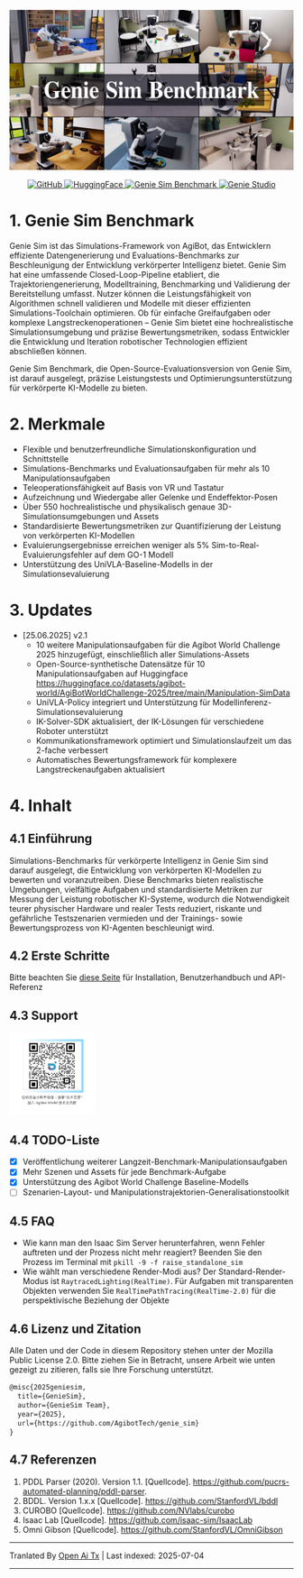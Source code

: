 ![image.png](https://raw.githubusercontent.com/AgibotTech/genie_sim/main/./docs/image.jpg)
<div align="center">
  <a href="https://github.com/AgibotTech/genie_sim">
    <img src="https://img.shields.io/badge/GitHub-grey?logo=GitHub" alt="GitHub">
  </a>
  <a href="https://huggingface.co/datasets/agibot-world/GenieSimAssets">
    <img src="https://img.shields.io/badge/HuggingFace-yellow?logo=HuggingFace" alt="HuggingFace">
  </a>
  <a href="https://agibot-world.com/sim-evaluation">
    <img src="https://img.shields.io/badge/Genie%20Sim%20Benchmark-blue?style=plastic" alt="Genie Sim Benchmark">
  </a>
  <a href="https://genie.agibot.com/en/geniestudio">
    <img src="https://img.shields.io/badge/Genie_Studio-green?style=flat" alt="Genie Studio">
  </a>
</div>

# 1. Genie Sim Benchmark
Genie Sim ist das Simulations-Framework von AgiBot, das Entwicklern effiziente Datengenerierung und Evaluations-Benchmarks zur Beschleunigung der Entwicklung verkörperter Intelligenz bietet. Genie Sim hat eine umfassende Closed-Loop-Pipeline etabliert, die Trajektoriengenerierung, Modelltraining, Benchmarking und Validierung der Bereitstellung umfasst. Nutzer können die Leistungsfähigkeit von Algorithmen schnell validieren und Modelle mit dieser effizienten Simulations-Toolchain optimieren. Ob für einfache Greifaufgaben oder komplexe Langstreckenoperationen – Genie Sim bietet eine hochrealistische Simulationsumgebung und präzise Bewertungsmetriken, sodass Entwickler die Entwicklung und Iteration robotischer Technologien effizient abschließen können.

Genie Sim Benchmark, die Open-Source-Evaluationsversion von Genie Sim, ist darauf ausgelegt, präzise Leistungstests und Optimierungsunterstützung für verkörperte KI-Modelle zu bieten.

# 2. Merkmale
- Flexible und benutzerfreundliche Simulationskonfiguration und Schnittstelle
- Simulations-Benchmarks und Evaluationsaufgaben für mehr als 10 Manipulationsaufgaben
- Teleoperationsfähigkeit auf Basis von VR und Tastatur
- Aufzeichnung und Wiedergabe aller Gelenke und Endeffektor-Posen
- Über 550 hochrealistische und physikalisch genaue 3D-Simulationsumgebungen und Assets
- Standardisierte Bewertungsmetriken zur Quantifizierung der Leistung von verkörperten KI-Modellen
- Evaluierungsergebnisse erreichen weniger als 5% Sim-to-Real-Evaluierungsfehler auf dem GO-1 Modell
- Unterstützung des UniVLA-Baseline-Modells in der Simulationsevaluierung

# 3. Updates
- [25.06.2025] v2.1
  - 10 weitere Manipulationsaufgaben für die Agibot World Challenge 2025 hinzugefügt, einschließlich aller Simulations-Assets
  - Open-Source-synthetische Datensätze für 10 Manipulationsaufgaben auf Huggingface
  https://huggingface.co/datasets/agibot-world/AgiBotWorldChallenge-2025/tree/main/Manipulation-SimData
  - UniVLA-Policy integriert und Unterstützung für Modellinferenz-Simulationsevaluierung
  - IK-Solver-SDK aktualisiert, der IK-Lösungen für verschiedene Roboter unterstützt
  - Kommunikationsframework optimiert und Simulationslaufzeit um das 2-fache verbessert
  - Automatisches Bewertungsframework für komplexere Langstreckenaufgaben aktualisiert

# 4. Inhalt

## 4.1 Einführung
Simulations-Benchmarks für verkörperte Intelligenz in Genie Sim sind darauf ausgelegt, die Entwicklung von verkörperten KI-Modellen zu bewerten und voranzutreiben. Diese Benchmarks bieten realistische Umgebungen, vielfältige Aufgaben und standardisierte Metriken zur Messung der Leistung robotischer KI-Systeme, wodurch die Notwendigkeit teurer physischer Hardware und realer Tests reduziert, riskante und gefährliche Testszenarien vermieden und der Trainings- sowie Bewertungsprozess von KI-Agenten beschleunigt wird.

## 4.2 Erste Schritte
Bitte beachten Sie [diese Seite](https://agibot-world.com/sim-evaluation/docs/#/v2) für Installation, Benutzerhandbuch und API-Referenz

## 4.3 Support
<img src="https://raw.githubusercontent.com/AgibotTech/genie_sim/main/./docs/wechat.JPEG" width="30%"/>

## 4.4 TODO-Liste
- [x] Veröffentlichung weiterer Langzeit-Benchmark-Manipulationsaufgaben
- [x] Mehr Szenen und Assets für jede Benchmark-Aufgabe
- [x] Unterstützung des Agibot World Challenge Baseline-Modells
- [ ] Szenarien-Layout- und Manipulationstrajektorien-Generalisationstoolkit

## 4.5 FAQ
- Wie kann man den Isaac Sim Server herunterfahren, wenn Fehler auftreten und der Prozess nicht mehr reagiert?
  Beenden Sie den Prozess im Terminal mit `pkill -9 -f raise_standalone_sim`
- Wie wählt man verschiedene Render-Modi aus?
  Der Standard-Render-Modus ist `RaytracedLighting(RealTime)`. Für Aufgaben mit transparenten Objekten verwenden Sie `RealTimePathTracing(RealTime-2.0)` für die perspektivische Beziehung der Objekte

## 4.6 Lizenz und Zitation
Alle Daten und der Code in diesem Repository stehen unter der Mozilla Public License 2.0.
Bitte ziehen Sie in Betracht, unsere Arbeit wie unten gezeigt zu zitieren, falls sie Ihre Forschung unterstützt.
```
@misc{2025geniesim,
  title={GenieSim},
  author={GenieSim Team},
  year={2025},
  url={https://github.com/AgibotTech/genie_sim}
}
```

## 4.7 Referenzen
1. PDDL Parser (2020). Version 1.1. [Quellcode]. https://github.com/pucrs-automated-planning/pddl-parser.
2. BDDL. Version 1.x.x [Quellcode]. https://github.com/StanfordVL/bddl
3. CUROBO [Quellcode]. https://github.com/NVlabs/curobo
4. Isaac Lab [Quellcode]. https://github.com/isaac-sim/IsaacLab
5. Omni Gibson [Quellcode]. https://github.com/StanfordVL/OmniGibson



---


Tranlated By [Open Ai Tx](https://github.com/OpenAiTx/OpenAiTx) | Last indexed: 2025-07-04


---